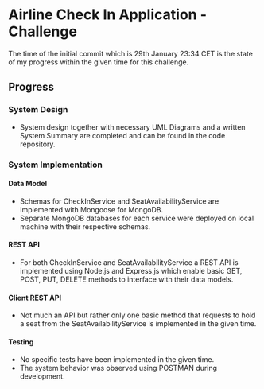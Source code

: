 # Airline Check In Application - Challenge
The time of the initial commit which is 29th January 23:34 CET is the state of my progress within the given time for this challenge.

## Progress

### System Design
- System design together with necessary UML Diagrams and a written System Summary are completed and can be found in the code repository.

### System Implementation
#### Data Model
- Schemas for CheckInService and SeatAvailabilityService are implemented with Mongoose for MongoDB.
- Separate MongoDB databases for each service were deployed on local machine with their respective schemas.

#### REST API
- For both CheckInService and SeatAvailabilityService a REST API is implemented using Node.js and Express.js which enable basic GET, POST, PUT, DELETE methods to interface with their data models.

#### Client REST API
- Not much an API but rather only one basic method that requests to hold a seat from the SeatAvailabilityService is implemented in the given time.

#### Testing
- No specific tests have been implemented in the given time.
- The system behavior was observed using POSTMAN during development.

